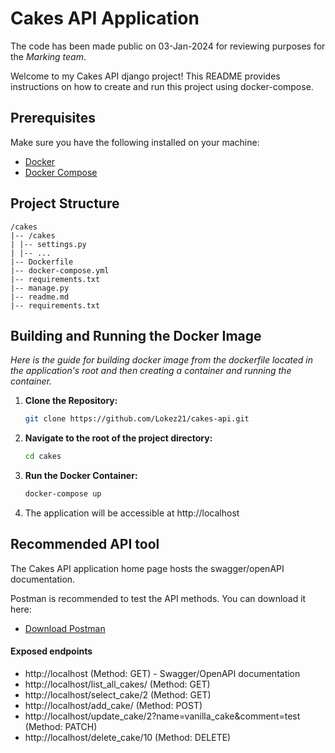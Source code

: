 # Cakes API Application
The code has been made public on 03-Jan-2024 for reviewing purposes for the *Marking team*.

Welcome to my Cakes API django project! This README provides instructions on how to create and run this project using docker-compose.

## Prerequisites
Make sure you have the following installed on your machine:
- [Docker](https://docs.docker.com/get-docker/)
- [Docker Compose](https://docs.docker.com/compose/install/)

## Project Structure
```
/cakes
|-- /cakes
| |-- settings.py
| |-- ...
|-- Dockerfile
|-- docker-compose.yml
|-- requirements.txt
|-- manage.py
|-- readme.md
|-- requirements.txt
```

## Building and Running the Docker Image
*Here is the guide for building docker image from the dockerfile located in the application's root and then creating a container and running the container.* 

1. **Clone the Repository:**
   ```bash
   git clone https://github.com/Lokez21/cakes-api.git

2. **Navigate to the root of the project directory:**
   ```bash
   cd cakes

3. **Run the Docker Container:**
   ```bash
   docker-compose up

4. The application will be accessible at http://localhost

## Recommended API tool
The Cakes API application home page hosts the swagger/openAPI documentation.

Postman is recommended to test the API methods. You can download it here:
- [Download Postman](https://www.postman.com/downloads/)

#### Exposed endpoints
- http://localhost (Method: GET) - Swagger/OpenAPI documentation
- http://localhost/list_all_cakes/ (Method: GET)
- http://localhost/select_cake/2 (Method: GET)
- http://localhost/add_cake/ (Method: POST)
- http://localhost/update_cake/2?name=vanilla_cake&comment=test (Method: PATCH)
- http://localhost/delete_cake/10 (Method: DELETE)
